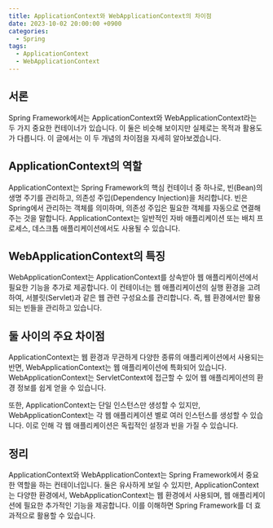 ```yaml
---
title: ApplicationContext와 WebApplicationContext의 차이점
date: 2023-10-02 20:00:00 +0900
categories:
  - Spring
tags:
  - ApplicationContext
  - WebApplicationContext
---
```

## 서론
Spring Framework에서는 ApplicationContext와 WebApplicationContext라는 두 가지 중요한 컨테이너가 있습니다. 이 둘은 비슷해 보이지만 실제로는 목적과 활용도가 다릅니다. 이 글에서는 이 두 개념의 차이점을 자세히 알아보겠습니다.

## ApplicationContext의 역할
ApplicationContext는 Spring Framework의 핵심 컨테이너 중 하나로, 빈(Bean)의 생명 주기를 관리하고, 의존성 주입(Dependency Injection)을 처리합니다. 빈은 Spring에서 관리하는 객체를 의미하며, 의존성 주입은 필요한 객체를 자동으로 연결해 주는 것을 말합니다. ApplicationContext는 일반적인 자바 애플리케이션 또는 배치 프로세스, 데스크톱 애플리케이션에서도 사용될 수 있습니다.

## WebApplicationContext의 특징
WebApplicationContext는 ApplicationContext를 상속받아 웹 애플리케이션에서 필요한 기능을 추가로 제공합니다. 이 컨테이너는 웹 애플리케이션의 실행 환경을 고려하여, 서블릿(Servlet)과 같은 웹 관련 구성요소를 관리합니다. 즉, 웹 환경에서만 활용되는 빈들을 관리하고 있습니다.

## 둘 사이의 주요 차이점
ApplicationContext는 웹 환경과 무관하게 다양한 종류의 애플리케이션에서 사용되는 반면, WebApplicationContext는 웹 애플리케이션에 특화되어 있습니다. WebApplicationContext는 ServletContext에 접근할 수 있어 웹 애플리케이션의 환경 정보를 쉽게 얻을 수 있습니다.

또한, ApplicationContext는 단일 인스턴스만 생성할 수 있지만, WebApplicationContext는 각 웹 애플리케이션 별로 여러 인스턴스를 생성할 수 있습니다. 이로 인해 각 웹 애플리케이션은 독립적인 설정과 빈을 가질 수 있습니다.

## 정리
ApplicationContext와 WebApplicationContext는 Spring Framework에서 중요한 역할을 하는 컨테이너입니다. 둘은 유사하게 보일 수 있지만, ApplicationContext는 다양한 환경에서, WebApplicationContext는 웹 환경에서 사용되며, 웹 애플리케이션에 필요한 추가적인 기능을 제공합니다. 이를 이해하면 Spring Framework를 더 효과적으로 활용할 수 있습니다.